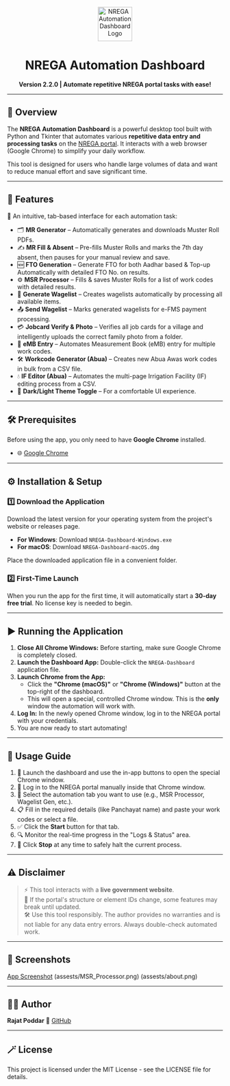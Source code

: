 <p align="center">
  <img src="https://img.icons8.com/color/96/robot-2.png" alt="NREGA Automation Dashboard Logo" width="80"/>
  <h1 align="center">NREGA Automation Dashboard</h1>
  <p align="center"><b>Version 2.2.0 | Automate repetitive NREGA portal tasks with ease!</b></p>
</p>

---

## 📌 Overview

The **NREGA Automation Dashboard** is a powerful desktop tool built with Python and Tkinter that automates various **repetitive data entry and processing tasks** on the [NREGA portal](https://nrega.nic.in). It interacts with a web browser (Google Chrome) to simplify your daily workflow.

This tool is designed for users who handle large volumes of data and want to reduce manual effort and save significant time.

---

## 🚀 Features

🧭 An intuitive, tab-based interface for each automation task:
- 🗂️ **MR Generator** – Automatically generates and downloads Muster Roll PDFs.
- ✍️ **MR Fill & Absent** – Pre-fills Muster Rolls and marks the 7th day absent, then pauses for your manual review and save.
- 🆕 **FTO Generation** – Generate FTO for both Aadhar based & Top-up Automatically with detailed FTO No. on results.
- ⚙️ **MSR Processor** – Fills & saves Muster Rolls for a list of work codes with detailed results.
- 🧾 **Generate Wagelist** – Creates wagelists automatically by processing all available items.
- 📤 **Send Wagelist** – Marks generated wagelists for e-FMS payment processing.
- 💳 **Jobcard Verify & Photo** – Verifies all job cards for a village and intelligently uploads the correct family photo from a folder.
- 📏 **eMB Entry** – Automates Measurement Book (eMB) entry for multiple work codes.
- 🛠️ **Workcode Generator (Abua)** – Creates new Abua Awas work codes in bulk from a CSV file.
- 💧 **IF Editor (Abua)** – Automates the multi-page Irrigation Facility (IF) editing process from a CSV.
- 🎨 **Dark/Light Theme Toggle** – For a comfortable UI experience.

---

## 🛠 Prerequisites

Before using the app, you only need to have **Google Chrome** installed.
- 🌐 [Google Chrome](https://www.google.com/chrome/)

---

## ⚙️ Installation & Setup

### 1️⃣ Download the Application
Download the latest version for your operating system from the project's website or releases page.

- **For Windows**: Download `NREGA-Dashboard-Windows.exe`
- **For macOS**: Download `NREGA-Dashboard-macOS.dmg`

Place the downloaded application file in a convenient folder.

### 2️⃣ First-Time Launch
When you run the app for the first time, it will automatically start a **30-day free trial**. No license key is needed to begin.

---

## ▶️ Running the Application

1.  **Close All Chrome Windows:** Before starting, make sure Google Chrome is completely closed.
2.  **Launch the Dashboard App:** Double-click the `NREGA-Dashboard` application file.
3.  **Launch Chrome from the App:**
    - Click the **"Chrome (macOS)"** or **"Chrome (Windows)"** button at the top-right of the dashboard.
    - This will open a special, controlled Chrome window. This is the **only** window the automation will work with.
4.  **Log In:** In the newly opened Chrome window, log in to the NREGA portal with your credentials.
5.  You are now ready to start automating!

---

## 📘 Usage Guide

1.  🧭 Launch the dashboard and use the in-app buttons to open the special Chrome window.
2.  🔐 Log in to the NREGA portal manually inside that Chrome window.
3.  🔀 Select the automation tab you want to use (e.g., MSR Processor, Wagelist Gen, etc.).
4.  📋 Fill in the required details (like Panchayat name) and paste your work codes or select a file.
5.  ✅ Click the **Start** button for that tab.
6.  🔍 Monitor the real-time progress in the "Logs & Status" area.
7.  🛑 Click **Stop** at any time to safely halt the current process.

---

## ⚠️ Disclaimer

> ⚡ This tool interacts with a **live government website**.  
> 🔄 If the portal's structure or element IDs change, some features may break until updated.  
> 🛠️ Use this tool responsibly. The author provides no warranties and is not liable for any data entry errors. Always double-check automated work.

---

## 📸 Screenshots

[App Screenshot](assets/FTO_Generation.png) (assests/MSR_Processor.png) (assests/about.png)

---

## 🧑‍💻 Author

**Rajat Poddar** 🔗 [GitHub](https://github.com/rajatpoddar)

---

## 🪄 License

This project is licensed under the MIT License - see the LICENSE file for details.
